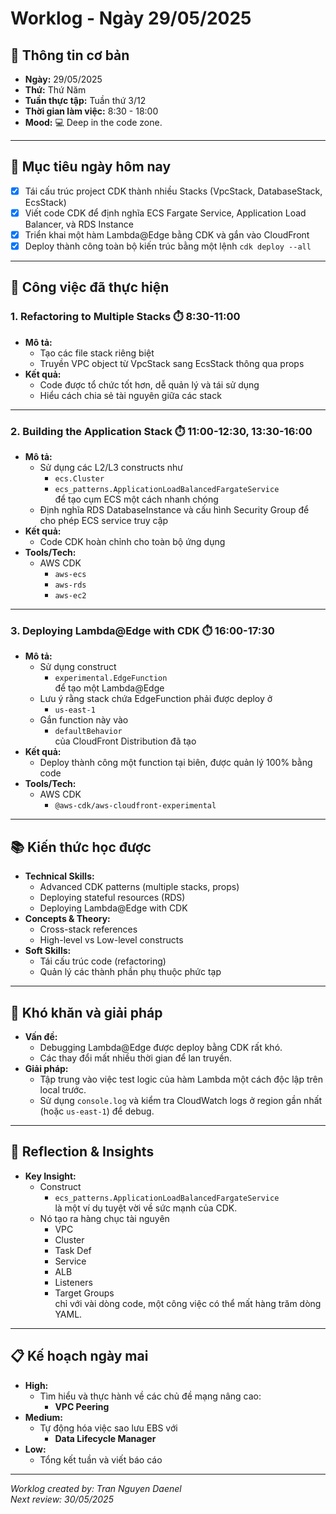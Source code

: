 # Worklog - Ngày 29/05/2025

## 📅 Thông tin cơ bản

- **Ngày:** 29/05/2025  
- **Thứ:** Thứ Năm  
- **Tuần thực tập:** Tuần thứ 3/12  
- **Thời gian làm việc:** 8:30 - 18:00  
- **Mood:** 💻 Deep in the code zone.

---

## 🎯 Mục tiêu ngày hôm nay

- [x] Tái cấu trúc project CDK thành nhiều Stacks (VpcStack, DatabaseStack, EcsStack)
- [x] Viết code CDK để định nghĩa ECS Fargate Service, Application Load Balancer, và RDS Instance
- [x] Triển khai một hàm Lambda@Edge bằng CDK và gắn vào CloudFront
- [x] Deploy thành công toàn bộ kiến trúc bằng một lệnh `cdk deploy --all`

---

## 💼 Công việc đã thực hiện
### 1. Refactoring to Multiple Stacks ⏱️ 8:30-11:00

- **Mô tả:**
  - Tạo các file stack riêng biệt  
  - Truyền VPC object từ VpcStack sang EcsStack thông qua props
- **Kết quả:**
  - Code được tổ chức tốt hơn, dễ quản lý và tái sử dụng  
  - Hiểu cách chia sẻ tài nguyên giữa các stack

---

### 2. Building the Application Stack ⏱️ 11:00-12:30, 13:30-16:00

- **Mô tả:**
  - Sử dụng các L2/L3 constructs như  
    - `ecs.Cluster`  
    - `ecs_patterns.ApplicationLoadBalancedFargateService`  
    để tạo cụm ECS một cách nhanh chóng  
  - Định nghĩa RDS DatabaseInstance và cấu hình Security Group để cho phép ECS service truy cập
- **Kết quả:**
  - Code CDK hoàn chỉnh cho toàn bộ ứng dụng
- **Tools/Tech:**
  - AWS CDK  
    - `aws-ecs`  
    - `aws-rds`  
    - `aws-ec2`

---

### 3. Deploying Lambda@Edge with CDK ⏱️ 16:00-17:30

- **Mô tả:**
  - Sử dụng construct  
    - `experimental.EdgeFunction`  
    để tạo một Lambda@Edge  
  - Lưu ý rằng stack chứa EdgeFunction phải được deploy ở  
    - `us-east-1`
  - Gắn function này vào  
    - `defaultBehavior`  
    của CloudFront Distribution đã tạo
- **Kết quả:**
  - Deploy thành công một function tại biên, được quản lý 100% bằng code
- **Tools/Tech:**
  - AWS CDK  
    - `@aws-cdk/aws-cloudfront-experimental`

---

## 📚 Kiến thức học được

- **Technical Skills:**
  - Advanced CDK patterns (multiple stacks, props)
  - Deploying stateful resources (RDS)
  - Deploying Lambda@Edge with CDK
- **Concepts & Theory:**
  - Cross-stack references
  - High-level vs Low-level constructs
- **Soft Skills:**
  - Tái cấu trúc code (refactoring)
  - Quản lý các thành phần phụ thuộc phức tạp

---

## 🚧 Khó khăn và giải pháp

- **Vấn đề:**
  - Debugging Lambda@Edge được deploy bằng CDK rất khó.
  - Các thay đổi mất nhiều thời gian để lan truyền.
- **Giải pháp:**
  - Tập trung vào việc test logic của hàm Lambda một cách độc lập trên local trước.
  - Sử dụng `console.log` và kiểm tra CloudWatch logs ở region gần nhất (hoặc `us-east-1`) để debug.

---

## 💭 Reflection & Insights

- **Key Insight:**
  - Construct  
    - `ecs_patterns.ApplicationLoadBalancedFargateService`  
    là một ví dụ tuyệt vời về sức mạnh của CDK.
  - Nó tạo ra hàng chục tài nguyên  
    - VPC  
    - Cluster  
    - Task Def  
    - Service  
    - ALB  
    - Listeners  
    - Target Groups  
    chỉ với vài dòng code, một công việc có thể mất hàng trăm dòng YAML.

---

## 📋 Kế hoạch ngày mai

- **High:**
  - Tìm hiểu và thực hành về các chủ đề mạng nâng cao:  
    - **VPC Peering**
- **Medium:**
  - Tự động hóa việc sao lưu EBS với  
    - **Data Lifecycle Manager**
- **Low:**
  - Tổng kết tuần và viết báo cáo

---

*Worklog created by: Tran Nguyen Daenel*  
*Next review: 30/05/2025*
